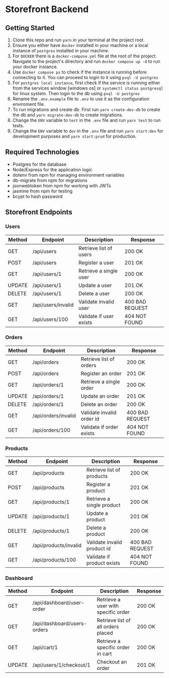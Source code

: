 # Storefront Backend

## Getting Started
1. Clone this repo and run `yarn` in your terminal at the project root.
2. Ensure you either have `docker` installed in your machine or a local instance of `postgres` installed in your machine.
3. For `DOCKER` there is a `docker-compose.yml` file at the root of the project. Navigate to the project's directory and run `docker compose up -d` to run your docker instance.
4. Use `docker compose ps` to check if the instance is running before connecting to it. You can proceed to login to it using `psql -U postgres`
5. For `postgres local instance`, first check if the service is running either from the services window [windows os] or `systemctl status postgresql` for linux system. Then login to the db using `psql -U postgres`
6. Rename the `.env.example` file to `.env` to use it as the configuration enviroment file.
7. To run migrations and create db. First run `yarn create-dev-db` to create the db and `yarn migrate-dev-db` to create migrations.
8. Change the `ENV` variable to `test` in the `.env` file and run `yarn test` to run tests.
9. Change the `ENV` variable to `dev` in the `.env` file and run `yarn start:dev` for development purposes and `yarn start:prod` for production.

## Required Technologies
- Postgres for the database
- Node/Express for the application logic
- dotenv from npm for managing environment variables
- db-migrate from npm for migrations
- jsonwebtoken from npm for working with JWTs
- jasmine from npm for testing
- bcypt to hash password

## Storefront Endpoints

### Users 

| Method | Endpoint | Description | Response |
--- | --- | --- | --- | 
GET | /api/users | Retrieve list of users | 200 OK
POST | /api/users | Register a user | 201 OK
GET | /api/users/1 | Retrieve a single user | 200 OK
UPDATE | /api/users/1 | Update a user | 201 OK
DELETE | /api/users/1 | Delete a user | 200 OK
GET | /api/users/invalid | Validate invalid user | 400 BAD REQUEST
GET | /api/users/100 | Validate if user exists | 404 NOT FOUND

### Orders 

| Method | Endpoint | Description | Response |
--- | --- | --- | --- | 
GET | /api/orders | Retrieve list of orders | 200 OK
POST | /api/orders | Register an order | 201 OK
GET | /api/orders/1 | Retrieve a single order | 200 OK
UPDATE | /api/orders/1 | Update an order | 201 OK
DELETE | /api/orders/1 | Delete an order | 200 OK
GET | /api/orders/invalid | Validate invalid order id | 400 BAD REQUEST
GET | /api/orders/100 | Validate if order exists | 404 NOT FOUND


### Products 

| Method | Endpoint | Description | Response |
--- | --- | --- | --- | 
GET | /api/products | Retrieve list of products | 200 OK
POST | /api/products | Register a product | 201 OK
GET | /api/products/1 | Retrieve a single product | 200 OK
UPDATE | /api/products/1 | Update a product | 201 OK
DELETE | /api/products/1 | Delete a product | 200 OK
GET | /api/products/invalid | Validate invalid product id | 400 BAD REQUEST
GET | /api/products/100 | Validate if product exists | 404 NOT FOUND


### Dashboard 

| Method | Endpoint | Description | Response |
--- | --- | --- | --- | 
GET | /api/dashboard/user-order | Retrieve a user with specific order | 200 OK
GET | /api/dashboard/users-orders | Retrieve list of all orders placed | 200 OK
GET | /api/cart/1 | Retrieve a specific order in cart | 200 OK
UPDATE | /api/users/1/checkout/1 | Checkout an order | 201 OK



